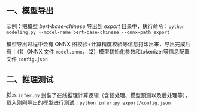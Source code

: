 ## 一、模型导出

示例：把模型 *bert-base-chinese* 导出到 *export* 目录中，执行命令：`python modeling.py --model-name bert-base-chinese --onnx-path export`

模型导出过程中会有 ONNX 图校验+计算精度校验等信息打印出来，导出完成后有：（1）ONNX 文件 `model.onnx`，（2）模型初始化参数和tokenizer等信息配置文件 `config.json`

## 二、推理测试

脚本 `infer.py` 封装了在线推理计算逻辑（含预处理、模型预测以及后处理等），载入刚刚导出的模型进行测试：`python infer.py export/config.json`
